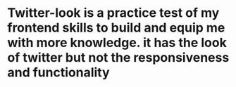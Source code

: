 # Twitter-look is a practice test of my frontend skills to build and equip me with more knowledge. it has the look of twitter but not the responsiveness and functionality

